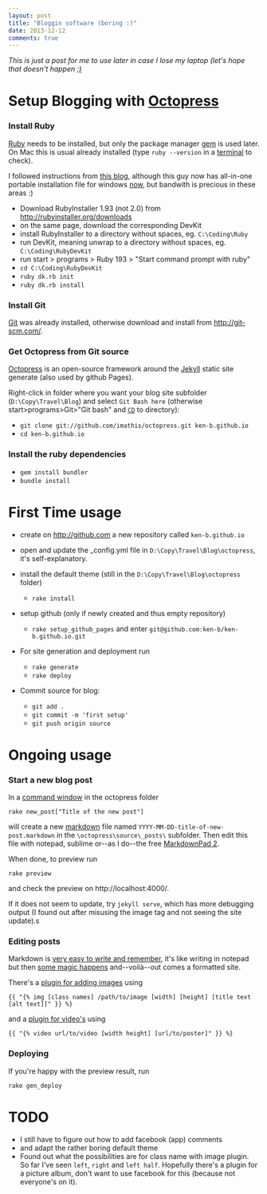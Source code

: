 ```yaml
---
layout: post
title: "Bloggin software (boring :)"
date: 2013-12-12
comments: true
---
```


*This is just a post for me to use later in case I lose my laptop (let's hope that doesn't happen [:)](http://xkcd.com/541/)*

<!-- more --> 

# Setup Blogging with [Octopress]

### Install Ruby

[Ruby](http://en.wikipedia.org/wiki/Ruby_%28programming_language%29) needs to be installed, but only the package manager [gem](http://en.wikipedia.org/wiki/RubyGems) is used later. On Mac this is usual already installed (type `ruby --version` in a [terminal] to check).

I followed instructions from [this blog](http://www.madhur.co.in/blog/2011/09/01/runningjekyllwindows.html), although this guy now has all-in-one portable installation file for windows [now](http://www.madhur.co.in/blog/2013/07/20/buildportablejekyll.html), but bandwith is precious in these areas :)

- 	Download RubyInstaller 1.93 (not 2.0) from http://rubyinstaller.org/downloads
-	on the same page, download the corresponding DevKit
-	install RubyInstaller to a directory without spaces, eg. `C:\Coding\Ruby`
-	run DevKit, meaning unwrap to a directory without spaces, eg. `C:\Coding\RubyDevKit`
-	run start > programs > Ruby 193 > "Start command prompt with ruby"
-	`cd C:\Coding\RubyDevKit`
-	`ruby dk.rb init`
-	`ruby dk.rb install`

### Install Git

[Git](http://en.wikipedia.org/wiki/Git_%28software%29) was already installed, otherwise download and install from http://git-scm.com/.

### Get Octopress from Git source

[Octopress] is an open-source framework around the [Jekyll](http://jekyllrb.com/) static site generate (also used by github Pages).

Right-click in folder where you want your blog site subfolder (`D:\Copy\Travel\Blog`) and select `Git Bash here` (otherwise start>programs>Git>"Git bash" and [`CD`](http://en.wikipedia.org/wiki/Cd_%28command%29) to directory):

-	`git clone git://github.com/imathis/octopress.git ken-b.github.io`
-	`cd ken-b.github.io`

### Install the ruby dependencies 

-	`gem install bundler`
-	`bundle install`

# First Time usage

- create on http://github.com a new repository called `ken-b.github.io`
- open and update the _config.yml file in `D:\Copy\Travel\Blog\octopress`, it's self-explanatory.

- install the default theme (still in the `D:\Copy\Travel\Blog\octopress` folder)
	- `rake install`

- setup github (only if newly created and thus empty repository)
	- `rake setup_github_pages` and enter `git@github.com:ken-b/ken-b.github.io.git`

- For site generation and deployment run
	- `rake generate`
	- `rake deploy`	

- Commit source for blog:
	- `git add .`
	- `git commit -m 'first setup'`
	- `git push origin source` 

# Ongoing usage

### Start a new blog post


In a [command window][terminal] in the octopress folder 

	rake new_post["Title of the new post"]

will create a new [markdown](http://en.wikipedia.org/wiki/Markdown) file named `YYYY-MM-DD-title-of-new-post.markdown` in the `\octopress\source\_posts\` subfolder. Then edit this file with notepad, sublime or--as I do--the free [MarkdownPad 2](http://markdownpad.com).

When done, to preview run

	rake preview 

and check the preview on http://localhost:4000/.

If it does not seem to update, try `jekyll serve`, which has more debugging output (I found out after misusing the image tag and not seeing the site update).s

### Editing posts


Markdown is [very easy to write and remember](http://web.archive.org/web/20040402182332/http://daringfireball.net/projects/markdown/), it's like writing in notepad but then [some magic happens](http://trevor-hopkins.com/fiction/miracle2.jpg) and--voilà--out comes a formatted site.	

There's a [plugin for adding images](http://octopress.org/docs/plugins/image-tag/) using

	{{ "{% img [class names] /path/to/image [width] [height] [title text [alt text]]" }} %}

and a [plugin for video's](http://octopress.org/docs/plugins/video-tag/) using

	{{ "{% video url/to/video [width height] [url/to/poster]" }} %}

### Deploying

If you're happy with the preview result, run

	rake gen_deploy

# TODO

* I still have to figure out how to add facebook (app) comments
* and adapt the rather boring default theme
* Found out what the possibilities are for class name with image plugin. So far I've seen `left`, `right` and `left half`. Hopefully there's a plugin for a picture album, don't want to use facebook for this (because not everyone's on it).

[terminal]: http://en.wikipedia.org/wiki/System_console
[Octopress]: http://octopress.org